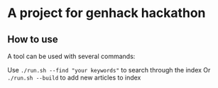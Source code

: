 # A project for genhack hackathon

## How to use

A tool can be used with several commands:

Use `./run.sh --find "your keywords"` to search through the index
Or `./run.sh --build` to add new articles to index
